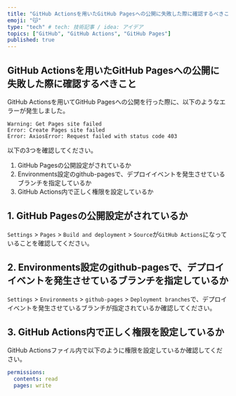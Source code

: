```yaml
---
title: "GitHub Actionsを用いたGitHub Pagesへの公開に失敗した際に確認するべきこと"
emoji: "😽"
type: "tech" # tech: 技術記事 / idea: アイデア
topics: ["GitHub", "GitHub Actions", "GitHub Pages"]
published: true
---
```


## GitHub Actionsを用いたGitHub Pagesへの公開に失敗した際に確認するべきこと

GitHub Actionsを用いてGitHub Pagesへの公開を行った際に、以下のようなエラーが発生しました。  

```error
Warning: Get Pages site failed
Error: Create Pages site failed
Error: AxiosError: Request failed with status code 403
```

以下の3つを確認してください。  

1. GitHub Pagesの公開設定がされているか
2. Environments設定のgithub-pagesで、デプロイイベントを発生させているブランチを指定しているか
3. GitHub Actions内で正しく権限を設定しているか

## 1. GitHub Pagesの公開設定がされているか

`Settings` > `Pages` > `Build and deployment` > `Source`が`GitHub Actions`になっていることを確認してください。  

## 2. Environments設定のgithub-pagesで、デプロイイベントを発生させているブランチを指定しているか

`Settings` > `Environments` > `github-pages` > `Deployment branches`で、デプロイイベントを発生させているブランチが指定されているか確認してください。  

## 3. GitHub Actions内で正しく権限を設定しているか

GitHub Actionsファイル内で以下のように権限を設定しているか確認してください。  

```yml
permissions:
  contents: read
  pages: write
```
